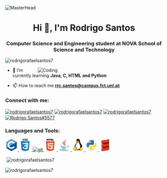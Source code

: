  ![MasterHead](https://collectivedesignagency.com/wp-content/uploads/2021/11/1547069680_Gif-Hacker.gif)

<h1 align="center">Hi 👋, I'm Rodrigo Santos</h1>
<h3 align="center">Computer Science and Engineering student at NOVA School of Science and Technology</h3>

<p align="left"> <img src="https://komarev.com/ghpvc/?username=rodrigorafaelsantos7&label=Profile%20views&color=0e75b6&style=flat" alt="rodrigorafaelsantos7" /> </p>
<img align="right" alt="Coding" width="400" src="https://cdn.wallpapersafari.com/33/41/5nCvx3.gif">

- 🌱 I’m currently learning **Java, C, HTML and Python**

- 📫 How to reach me **rrc.santos@campus.fct.unl.pt**

<h3 align="left">Connect with me:</h3>
<p align="left">
<a href="https://dev.to/rodrigorafaelsantos7" target="blank"><img align="center" src="https://raw.githubusercontent.com/rahuldkjain/github-profile-readme-generator/master/src/images/icons/Social/devto.svg" alt="rodrigorafaelsantos7" height="30" width="40" /></a>
<a href="https://www.hackerrank.com/rodrigorafaelsantos7" target="blank"><img align="center" src="https://raw.githubusercontent.com/rahuldkjain/github-profile-readme-generator/master/src/images/icons/Social/hackerrank.svg" alt="rodrigorafaelsantos7" height="30" width="40" /></a>
<a href="https://www.leetcode.com/rodrigorafaelsantos7" target="blank"><img align="center" src="https://raw.githubusercontent.com/rahuldkjain/github-profile-readme-generator/master/src/images/icons/Social/leet-code.svg" alt="rodrigorafaelsantos7" height="30" width="40" /></a>
<a href="https://discord.gg/Rodrigo Santos#5577" target="blank"><img align="center" src="https://raw.githubusercontent.com/rahuldkjain/github-profile-readme-generator/master/src/images/icons/Social/discord.svg" alt="Rodrigo Santos#5577" height="30" width="40" /></a>
</p>

<h3 align="left">Languages and Tools:</h3>
<p align="left"> <a href="https://www.cprogramming.com/" target="_blank" rel="noreferrer"> <img src="https://raw.githubusercontent.com/devicons/devicon/master/icons/c/c-original.svg" alt="c" width="40" height="40"/> </a> <a href="https://www.w3schools.com/css/" target="_blank" rel="noreferrer"> <img src="https://raw.githubusercontent.com/devicons/devicon/master/icons/css3/css3-original-wordmark.svg" alt="css3" width="40" height="40"/> </a> <a href="https://git-scm.com/" target="_blank" rel="noreferrer"> <img src="https://www.vectorlogo.zone/logos/git-scm/git-scm-icon.svg" alt="git" width="40" height="40"/> </a> <a href="https://www.w3.org/html/" target="_blank" rel="noreferrer"> <img src="https://raw.githubusercontent.com/devicons/devicon/master/icons/html5/html5-original-wordmark.svg" alt="html5" width="40" height="40"/> </a> <a href="https://www.java.com" target="_blank" rel="noreferrer"> <img src="https://raw.githubusercontent.com/devicons/devicon/master/icons/java/java-original.svg" alt="java" width="40" height="40"/> </a> <a href="https://www.linux.org/" target="_blank" rel="noreferrer"> <img src="https://raw.githubusercontent.com/devicons/devicon/master/icons/linux/linux-original.svg" alt="linux" width="40" height="40"/> </a> <a href="https://www.python.org" target="_blank" rel="noreferrer"> <img src="https://raw.githubusercontent.com/devicons/devicon/master/icons/python/python-original.svg" alt="python" width="40" height="40"/> </a> <a href="https://www.scala-lang.org" target="_blank" rel="noreferrer"> <img src="https://raw.githubusercontent.com/devicons/devicon/master/icons/scala/scala-original.svg" alt="scala" width="40" height="40"/> </a> </p>


<p>&nbsp;<img align="center" src="https://github-readme-stats.vercel.app/api?username=rodrigorafaelsantos7&show_icons=true&locale=en" alt="rodrigorafaelsantos7" /></p>

<p><img align="center" src="https://github-readme-streak-stats.herokuapp.com/?user=rodrigorafaelsantos7&" alt="rodrigorafaelsantos7" /></p>



